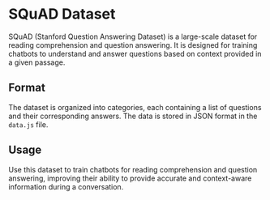 # SQuAD Dataset

SQuAD (Stanford Question Answering Dataset) is a large-scale dataset for reading comprehension and question answering. It is designed for training chatbots to understand and answer questions based on context provided in a given passage.

## Format

The dataset is organized into categories, each containing a list of questions and their corresponding answers. The data is stored in JSON format in the `data.js` file.

## Usage

Use this dataset to train chatbots for reading comprehension and question answering, improving their ability to provide accurate and context-aware information during a conversation.
